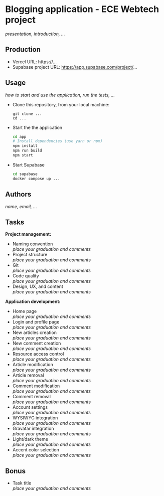 
# Blogging application - ECE Webtech project

*presentation, introduction, ...*

## Production

- Vercel URL: https://...
- Supabase project URL: https://app.supabase.com/project/...

## Usage

*how to start and use the application, run the tests, ...*

* Clone this repository, from your local machine:
  ```
  git clone ...
  cd ...
  ```
* Start the the application
  ```bash
  cd app
  # Install dependencies (use yarn or npm)
  npm install
  npm run build
  npm start
  ```
* Start Supabase
  ```bash
  cd supabase
  docker compose up ...
  ```

## Authors

*name, email, ...*

## Tasks
  
**Project management:**

* Naming convention   
  *place your graduation and comments*
* Project structure   
  *place your graduation and comments*
* Git   
  *place your graduation and comments*
* Code quality   
  *place your graduation and comments*
* Design, UX, and content   
  *place your graduation and comments*

**Application development:**

* Home page   
  *place your graduation and comments*
* Login and profile page   
  *place your graduation and comments*
* New articles creation   
  *place your graduation and comments*
* New comment creation   
  *place your graduation and comments*
* Resource access control   
  *place your graduation and comments*
* Article modification   
  *place your graduation and comments*
* Article removal   
  *place your graduation and comments*
* Comment modification   
  *place your graduation and comments*
* Comment removal   
  *place your graduation and comments*
* Account settings   
  *place your graduation and comments*
* WYSIWYG integration   
  *place your graduation and comments*
* Gravatar integration   
  *place your graduation and comments*
* Light/dark theme   
  *place your graduation and comments*
* Accent color selection   
  *place your graduation and comments*

## Bonus

* Task title   
  *place your graduation and comments*
